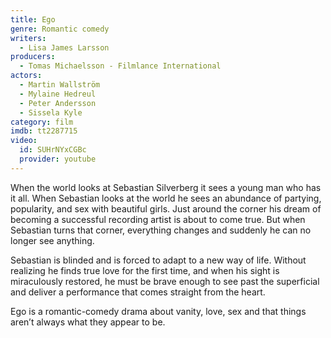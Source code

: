 ```yaml
---
title: Ego
genre: Romantic comedy
writers:
  - Lisa James Larsson
producers:
  - Tomas Michaelsson - Filmlance International
actors:
  - Martin Wallström
  - Mylaine Hedreul
  - Peter Andersson
  - Sissela Kyle
category: film
imdb: tt2287715
video:
  id: SUHrNYxCGBc
  provider: youtube
---
```

When the world looks at Sebastian Silverberg it sees a young man who has it all. When Sebastian looks at the world he sees an abundance of partying, popularity, and sex with beautiful girls. Just around the corner his dream of becoming a successful recording artist is about to come true. But when Sebastian turns that corner, everything changes and suddenly he can no longer see anything.

Sebastian is blinded and is forced to adapt to a new way of life. Without realizing he finds true love for the first time, and when his sight is miraculously restored, he must be brave enough to see past the superficial and deliver a performance that comes straight from the heart.

Ego is a romantic-comedy drama about vanity, love, sex and that things aren’t always what they appear to be.
